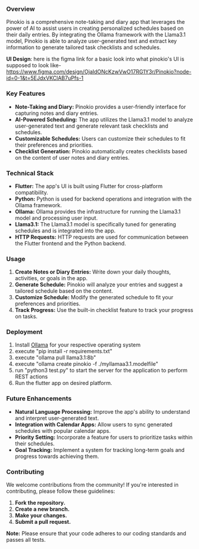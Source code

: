 ### **Overview**

Pinokio is a comprehensive note-taking and diary app that leverages the power of AI to assist users in creating personalized schedules based on their daily entries. By integrating the Ollama framework with the Llama3.1 model, Pinokio is able to analyze user-generated text and extract key information to generate tailored task checklists and schedules.

**UI Design**: here is the figma link for a basic look into what pinokio's UI is supposed to look like-
https://www.figma.com/design/OjaIdONcKzwVwO17RG1Y3r/Pinokio?node-id=0-1&t=5EJdxVKClAB7uPfs-1


### **Key Features**

* **Note-Taking and Diary:** Pinokio provides a user-friendly interface for capturing notes and diary entries.
* **AI-Powered Scheduling:** The app utilizes the Llama3.1 model to analyze user-generated text and generate relevant task checklists and schedules.
* **Customizable Schedules:** Users can customize their schedules to fit their preferences and priorities.
* **Checklist Generation:** Pinokio automatically creates checklists based on the content of user notes and diary entries.

### **Technical Stack**

* **Flutter:** The app's UI is built using Flutter for cross-platform compatibility.
* **Python:** Python is used for backend operations and integration with the Ollama framework.
* **Ollama:** Ollama provides the infrastructure for running the Llama3.1 model and processing user input.
* **Llama3.1:** The Llama3.1 model is specifically tuned for generating schedules and is integrated into the app.
* **HTTP Requests:** HTTP requests are used for communication between the Flutter frontend and the Python backend.

### **Usage**

1. **Create Notes or Diary Entries:** Write down your daily thoughts, activities, or goals in the app.
2. **Generate Schedule:** Pinokio will analyze your entries and suggest a tailored schedule based on the content.
3. **Customize Schedule:** Modify the generated schedule to fit your preferences and priorities.
4. **Track Progress:** Use the built-in checklist feature to track your progress on tasks.

### **Deployment**

1. Install [Ollama](https://ollama.com/download) for your respective operating system
2. execute "pip install -r requirements.txt"
3. execute "ollama pull llama3.1:8b"
4. execute "ollama create pinokio -f ./myllamaa3.1.modelfile"
5. run "python3 test.py" to start the server for the application to perform REST actions
6. Run the flutter app on desired platform.

### **Future Enhancements**

* **Natural Language Processing:** Improve the app's ability to understand and interpret user-generated text.
* **Integration with Calendar Apps:** Allow users to sync generated schedules with popular calendar apps.
* **Priority Setting:** Incorporate a feature for users to prioritize tasks within their schedules.
* **Goal Tracking:** Implement a system for tracking long-term goals and progress towards achieving them.

### **Contributing**

We welcome contributions from the community! If you're interested in contributing, please follow these guidelines:

1. **Fork the repository.**
2. **Create a new branch.**
3. **Make your changes.**
4. **Submit a pull request.**

**Note:** Please ensure that your code adheres to our coding standards and passes all tests.
